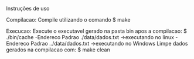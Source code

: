 Instruções de uso 

Compilacao: Compile utilizando o comando $ make

Execucao: Execute o executavel gerado na pasta bin apos a compilacao: $ ./bin/cache
	-Endereco Padrao ./data/dados.txt ->executando no linux
	-Endereco Padrao ../data/dados.txt ->executando no Windows
Limpe dados gerados na compilacao com: $ make clean